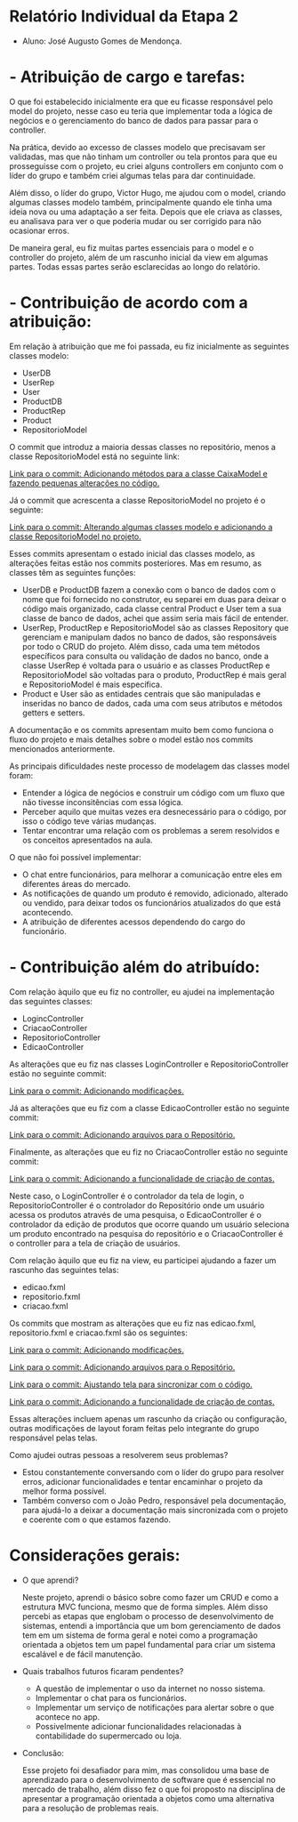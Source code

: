 # Relatório Individual da Etapa 2

- Aluno: José Augusto Gomes de Mendonça.

# - Atribuição de cargo e tarefas:
  O que foi estabelecido inicialmente era que eu ficasse responsável pelo model do projeto, nesse caso eu teria que implementar toda a lógica 
  de negócios e o gerenciamento do banco de dados para passar para o controller.

  Na prática, devido ao excesso de classes modelo que precisavam ser validadas, mas que não tinham um controller ou tela prontos para que eu prosseguisse com o projeto, eu criei alguns controllers em conjunto com o líder do grupo e também criei algumas telas para dar continuidade.

  Além disso, o líder do grupo, Victor Hugo, me ajudou com o model, criando algumas classes modelo também, principalmente quando ele tinha uma ideia nova ou uma adaptação a ser feita. Depois que ele criava as classes, eu analisava para ver o que poderia mudar ou ser corrigido para não ocasionar erros.

  De maneira geral, eu fiz muitas partes essenciais para o model e o controller do projeto, além de um rascunho inicial da view em algumas partes. Todas essas partes serão esclarecidas ao longo do relatório.

# - Contribuição de acordo com a atribuição:

  Em relação à atribuição que me foi passada, eu fiz inicialmente as seguintes classes modelo:
  * UserDB
  * UserRep
  * User
  * ProductDB
  * ProductRep
  * Product
  * RepositorioModel

  O commit que introduz a maioria dessas classes no repositório, menos a classe RepositorioModel está no seguinte link:

  [Link para o commit: Adicionando métodos para a classe CaixaModel e fazendo pequenas alterações no código.](https://github.com/poo-ec-2025-1/grupo4/commit/fb8385bc47f50a6cea1ebec85004f768055b90de)

  Já o commit que acrescenta a classe RepositorioModel no projeto é o seguinte:

  [Link para o commit: Alterando algumas classes modelo e adicionando a classe RepositorioModel no projeto.](https://github.com/poo-ec-2025-1/grupo4/commit/e0e5c5437d34d15f2fa890fafab1db9ee76fa876)

  Esses commits apresentam o estado inicial das classes modelo, as alterações feitas estão nos commits posteriores. Mas em resumo, as classes têm as seguintes funções:
  -  UserDB e ProductDB fazem a conexão com o banco de dados com o nome que foi fornecido no construtor, eu separei em duas para deixar o código mais organizado, cada classe central Product e User tem a sua classe de banco de dados, achei que assim seria mais fácil de entender.
  -  UserRep, ProductRep e RepositorioModel são as classes Repository que gerenciam e manipulam dados no banco de dados, são responsáveis por todo o CRUD do projeto. Além disso, cada uma tem métodos específicos para consulta ou validação de dados no banco, onde a classe UserRep é voltada para o usuário e as classes ProductRep e RepositorioModel são voltadas para o produto, ProductRep é mais geral e RepositorioModel é mais específica.
  -  Product e User são as entidades centrais que são manipuladas e inseridas no banco de dados, cada uma com seus atributos e métodos getters e setters.

  A documentação e os commits apresentam muito bem como funciona o fluxo do projeto e mais detalhes sobre o model estão nos commits mencionados anteriormente.

  As principais dificuldades neste processo de modelagem das classes model foram:
  * Entender a lógica de negócios e construir um código com um fluxo que não tivesse inconsitências com essa lógica.
  * Perceber aquilo que muitas vezes era desnecessário para o código, por isso o código teve várias mudanças.
  * Tentar encontrar uma relação com os problemas a serem resolvidos e os conceitos apresentados na aula.

  O que não foi possível implementar:
  * O chat entre funcionários, para melhorar a comunicação entre eles em diferentes áreas do mercado.
  * As notificações de quando um produto é removido, adicionado, alterado ou vendido, para deixar todos os funcionários atualizados do que está acontecendo.
  * A atribuição de diferentes acessos dependendo do cargo do funcionário.

# - Contribuição além do atribuído:

  Com relação àquilo que eu fiz no controller, eu ajudei na implementação das seguintes classes:
  * LogincController
  * CriacaoController
  * RepositorioController
  * EdicaoController

  As alterações que eu fiz nas classes LoginController e RepositorioController estão no seguinte commit:

  [Link para o commit: Adicionando modificações.](https://github.com/poo-ec-2025-1/grupo4/commit/dc51d8f6b40d6d429f48b8a818a42379bd426fbb)

  Já as alterações que eu fiz com a classe EdicaoController estão no seguinte commit:

  [Link para o commit: Adicionando arquivos para o Repositório.](https://github.com/poo-ec-2025-1/grupo4/commit/9ca52b2b5f3c422090a83041e6a89f1a1fac554c)

  Finalmente, as alterações que eu fiz no CriacaoController estão no seguinte commit:

  [Link para o commit: Adicionando a funcionalidade de criação de contas.](https://github.com/poo-ec-2025-1/grupo4/commit/1e34d6c82328ca7441c857982ee31e10b6d6b90d)

  Neste caso, o LoginController é o controlador da tela de login, o RepositorioController é o controlador do Repositório onde um usuário acessa os produtos através de uma pesquisa, o EdicaoController é o controlador da edição de produtos que ocorre quando um usuário seleciona um produto encontrado na pesquisa do repositório e o CriacaoController é o controller para a tela de criação de usuários.

  Com relação àquilo que eu fiz na view, eu participei ajudando a fazer um rascunho das seguintes telas:
  * edicao.fxml
  * repositorio.fxml
  * criacao.fxml

  Os commits que mostram as alterações que eu fiz nas edicao.fxml, repositorio.fxml e criacao.fxml são os seguintes:

  [Link para o commit: Adicionando modificações.](https://github.com/poo-ec-2025-1/grupo4/commit/dc51d8f6b40d6d429f48b8a818a42379bd426fbb)

  [Link para o commit: Adicionando arquivos para o Repositório.](https://github.com/poo-ec-2025-1/grupo4/commit/9ca52b2b5f3c422090a83041e6a89f1a1fac554c)

  [Link para o commit: Ajustando tela para sincronizar com o código.](https://github.com/poo-ec-2025-1/grupo4/commit/e272ac585d7ed708775759908dc38e27c89581aa)

  [Link para o commit: Adicionando a funcionalidade de criação de contas.](https://github.com/poo-ec-2025-1/grupo4/commit/1e34d6c82328ca7441c857982ee31e10b6d6b90d)

  Essas alterações incluem apenas um rascunho da criação ou configuração, outras modificações de layout foram feitas pelo integrante do grupo responsável pelas telas.

  Como ajudei outras pessoas a resolverem seus problemas?
  - Estou constantemente conversando com o líder do grupo para resolver erros, adicionar funcionalidades e tentar encaminhar o projeto da melhor forma possível.
  - Também converso com o João Pedro, responsável pela documentação, para ajudá-lo a deixar a documentação mais sincronizada com o projeto e coerente com o que estamos fazendo.

# Considerações gerais:

  * O que aprendi?

    Neste projeto, aprendi o básico sobre como fazer um CRUD e como a estrutura MVC funciona, mesmo que de forma simples. Além disso percebi as etapas que englobam o processo de desenvolvimento de sistemas, entendi a importância que um bom gerenciamento de dados tem em um sistema de forma geral e notei como a programação orientada a objetos tem um papel fundamental para criar um sistema escalável e de fácil manutenção.

  * Quais trabalhos futuros ficaram pendentes?
      * A questão de implementar o uso da internet no nosso sistema.
      * Implementar o chat para os funcionários.
      * Implementar um serviço de notificações para alertar sobre o que acontece no app.
      * Possivelmente adicionar funcionalidades relacionadas à contabilidade do supermercado ou loja.

  * Conclusão:

    Esse projeto foi desafiador para mim, mas consolidou uma base de aprendizado para o desenvolvimento de software que é essencial no mercado de trabalho, além disso fez o que foi proposto na disciplina de apresentar a programação orientada a objetos como uma alternativa para a resolução de problemas reais.
